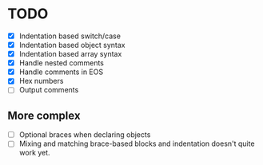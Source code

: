TODO
====

- [x] Indentation based switch/case
- [x] Indentation based object syntax
- [x] Indentation based array syntax
- [x] Handle nested comments
- [x] Handle comments in EOS
- [x] Hex numbers
- [ ] Output comments

More complex
----

- [ ] Optional braces when declaring objects
- [ ] Mixing and matching brace-based blocks and indentation doesn't quite work yet.

